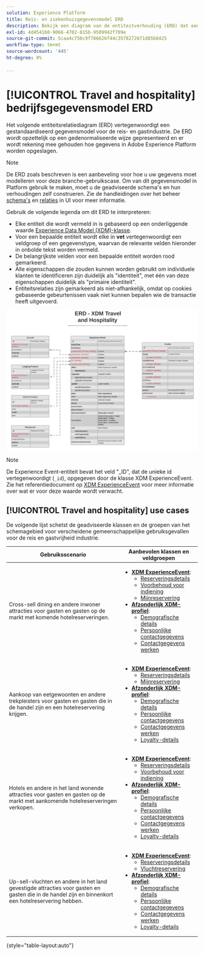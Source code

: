 ```yaml
---
solution: Experience Platform
title: Reis- en ziekenhuisgegevensmodel ERD
description: Bekijk een diagram van de entiteitverhouding (ERD) dat een gestandaardiseerd gegevensmodel voor de reis en gastvrijheid industrie beschrijft, compatibel met het Model van de Gegevens van de Ervaring (XDM) voor gebruik in Adobe Experience Platform.
exl-id: 4d454160-9066-4702-815b-9509942f709e
source-git-commit: 5caa4c750c9f786626f44c3578272671d85b8425
workflow-type: tm+mt
source-wordcount: '445'
ht-degree: 0%

---
```


# [!UICONTROL Travel and hospitality] bedrijfsgegevensmodel ERD

Het volgende entiteitsrelatiediagram (ERD) vertegenwoordigt een gestandaardiseerd gegevensmodel voor de reis- en gastindustrie. De ERD wordt opzettelijk op een gedenormaliseerde wijze gepresenteerd en er wordt rekening mee gehouden hoe gegevens in Adobe Experience Platform worden opgeslagen.

>[!NOTE]
>
>De ERD zoals beschreven is een aanbeveling voor hoe u uw gegevens moet modelleren voor deze branche-gebruikscase. Om van dit gegevensmodel in Platform gebruik te maken, moet u de geadviseerde schema&#39;s en hun verhoudingen zelf construeren. Zie de handleidingen over het beheer [schema&#39;s](../../ui/resources/schemas.md) en [relaties](../../tutorials/relationship-ui.md) in UI voor meer informatie.

Gebruik de volgende legenda om dit ERD te interpreteren:

* Elke entiteit die wordt vermeld in is gebaseerd op een onderliggende waarde [Experience Data Model (XDM)-klasse](../composition.md#class).
* Voor een bepaalde entiteit wordt elke in **vet** vertegenwoordigt een veldgroep of een gegevenstype, waarvan de relevante velden hieronder in onbolde tekst worden vermeld.
* De belangrijkste velden voor een bepaalde entiteit worden rood gemarkeerd.
* Alle eigenschappen die zouden kunnen worden gebruikt om individuele klanten te identificeren zijn duidelijk als &quot;identiteit&quot;, met één van deze eigenschappen duidelijk als &quot;primaire identiteit&quot;.
* Entiteitsrelaties zijn gemarkeerd als niet-afhankelijk, omdat op cookies gebaseerde gebeurtenissen vaak niet kunnen bepalen wie de transactie heeft uitgevoerd.

![](../../images/industries/travel-hospitality.png)

>[!NOTE]
>
>De Experience Event-entiteit bevat het veld &quot;_ID&quot;, dat de unieke id vertegenwoordigt (`_id`), opgegeven door de klasse XDM ExperienceEvent. Zie het referentiedocument op [XDM ExperienceEvent](../../classes/experienceevent.md) voor meer informatie over wat er voor deze waarde wordt verwacht.

## [!UICONTROL Travel and hospitality] use cases

De volgende lijst schetst de geadviseerde klassen en de groepen van het schemagebied voor verscheidene gemeenschappelijke gebruiksgevallen voor de reis en gastvrijheid industrie.

| Gebruiksscenario | Aanbevolen klassen en veldgroepen |
| --- | --- |
| Cross-sell dining en andere inwoner attracties voor gasten en gasten op de markt met komende hotelreserveringen. | <ul><li>**[XDM ExperienceEvent](../../classes/experienceevent.md)**:<ul><li>[Reserveringsdetails](../../field-groups/event/reservation-details.md)</li><li>[Voorbehoud voor indiening](../../field-groups/event/lodging-reservation.md)</li><li>[Mijnreservering](../../field-groups/event/dining-reservation.md)</li></ul></li><li>**[Afzonderlijk XDM-profiel](../../classes/individual-profile.md)**:<ul><li>[Demografische details](../../field-groups/profile/demographic-details.md)</li><li>[Persoonlijke contactgegevens](../../field-groups/profile/personal-contact-details.md)</li><li>[Contactgegevens werken](../../field-groups/profile/work-contact-details.md)</li></ul></li></ul> |
| Aankoop van eetgewoonten en andere trekpleisters voor gasten en gasten die in de handel zijn en een hotelreservering krijgen. | <ul><li>**[XDM ExperienceEvent](../../classes/experienceevent.md)**:<ul><li>[Reserveringsdetails](../../field-groups/event/reservation-details.md)</li><li>[Mijnreservering](../../field-groups/event/dining-reservation.md)</li></ul></li><li>**[Afzonderlijk XDM-profiel](../../classes/individual-profile.md)**:<ul><li>[Demografische details](../../field-groups/profile/demographic-details.md)</li><li>[Persoonlijke contactgegevens](../../field-groups/profile/personal-contact-details.md)</li><li>[Contactgegevens werken](../../field-groups/profile/work-contact-details.md)</li><li>[Loyalty-details](../../field-groups/profile/loyalty-details.md)</li></ul></li></ul> |
| Hotels en andere in het land wonende attracties voor gasten en gasten op de markt met aankomende hotelreserveringen verkopen. | <ul><li>**[XDM ExperienceEvent](../../classes/experienceevent.md)**:<ul><li>[Reserveringsdetails](../../field-groups/event/reservation-details.md)</li><li>[Voorbehoud voor indiening](../../field-groups/event/lodging-reservation.md)</li></ul></li><li>**[Afzonderlijk XDM-profiel](../../classes/individual-profile.md)**:<ul><li>[Demografische details](../../field-groups/profile/demographic-details.md)</li><li>[Persoonlijke contactgegevens](../../field-groups/profile/personal-contact-details.md)</li><li>[Contactgegevens werken](../../field-groups/profile/work-contact-details.md)</li><li>[Loyalty-details](../../field-groups/profile/loyalty-details.md)</li></ul></li></ul> |
| Up-sell-vluchten en andere in het land gevestigde attracties voor gasten en gasten die in de handel zijn en binnenkort een hotelreservering hebben. | <ul><li>**[XDM ExperienceEvent](../../classes/experienceevent.md)**:<ul><li>[Reserveringsdetails](../../field-groups/event/reservation-details.md)</li><li>[Vluchtreservering](../../field-groups/event/flight-reservation.md)</li></ul></li><li>**[Afzonderlijk XDM-profiel](../../classes/individual-profile.md)**:<ul><li>[Demografische details](../../field-groups/profile/demographic-details.md)</li><li>[Persoonlijke contactgegevens](../../field-groups/profile/personal-contact-details.md)</li><li>[Contactgegevens werken](../../field-groups/profile/work-contact-details.md)</li><li>[Loyalty-details](../../field-groups/profile/loyalty-details.md)</li></ul></li></ul> |

{style=&quot;table-layout:auto&quot;}

